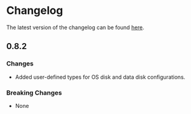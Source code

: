 # Changelog

The latest version of the changelog can be found [here](/Azure/bicep-registry-modules/blob/main/avm/res/compute/virtual-machine-scale-set/CHANGELOG.md).

## 0.8.2

### Changes

- Added user-defined types for OS disk and data disk configurations.

### Breaking Changes

- None
